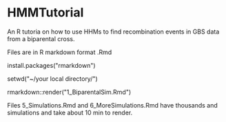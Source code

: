 # HMMTutorial
An R tutoria on how to use HHMs to find recombination events in GBS data
from a biparental cross.

Files are in R markdown format .Rmd

install.packages("rmarkdown")

setwd("~/your local directory/")

rmarkdown::render("1_BiparentalSim.Rmd")

Files 5_Simulations.Rmd and 6_MoreSimulations.Rmd have thousands and simulations and take about 10 min to render.

